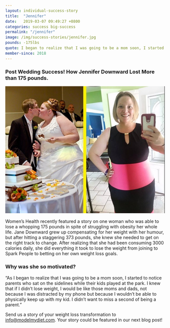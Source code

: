 ```yaml
---
layout: individual-success-story
title:  "Jennifer"
date:   2019-03-07 09:49:27 +0800
categories: success big-success
permalink: "/jennifer"
image: /img/success-stories/jennifer.jpg
pounds: -175lbs
quote: I began to realize that I was going to be a mom soon, I started to notice parents who sat on the sidelines while their kids played at the park. I knew that if I didn’t lose weight, I would be like those moms and dads
member-since: 2018
---
```




<h3 class="green">
Post Wedding Success! How Jennifer Downward Lost More than 175 pounds.
</h3>

![image](/img/success-stories/jennifer.jpg)

Women’s Health recently featured a story on one woman who was able to lose a whopping 175 pounds in spite of struggling with obesity her whole life. Jane Downward grew up compensating for her weight with her humour, but after hitting a staggering 373 pounds, she knew she needed to get on the right track to change. After realizing that she had been consuming 3000 calories daily, she did everything it took to lose the weight from joining to Spark People to betting on her own weight loss goals.

<h3 class="green">
Why was she so motivated?
</h3>

“As I began to realize that I was going to be a mom soon, I started to notice parents who sat on the sidelines while their kids played at the park. I knew that if I didn’t lose weight, I would be like those moms and dads, not because I was distracted by my phone but because I wouldn’t be able to physically keep up with my kid. I didn’t want to miss a second of being a parent.”

Send us a story of your weight loss transformation to info@modelmydiet.com. Your story could be featured in our next blog post!
